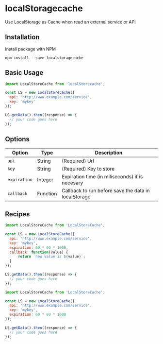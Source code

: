 # localStoragecache

Use LocalStorage as Cache when read an external service or API

## Installation

Install package with NPM

`npm install --save localstoragecache`

## Basic Usage

```javascript
import LocalStoreCache from 'localStorecache';

const LS = new LocalStoreCache({
  api: 'http://www.example.com/service',
  key: 'mykey'
});

LS.getData().then((response) => {
  // your code goes here
});
```
## Options

| Option | Type | Description |
| - | - | - |
| `api` | String | (Required) Url |
| `key` | String | (Required) Key to store |
| `expiration` | Integer | Expiration time (in miliseconds) if is necesary |
| `callback` | Function | Callback to run before save the data in localStorage |

## Recipes

```javascript
import LocalStoreCache from 'LocalStoreCache';

const LS = new LocalStoreCache({
  api: 'http://www.example.com/service',
  key: 'mykey',
  expiration: 60 * 60 * 1000,
  callback: function(value) {
      return `new value is ${value}`;
  }
});

LS.getData().then((response) => {
  // your code goes here
});
```

```javascript
import LocalStoreCache from 'LocalStoreCache';

const LS = new LocalStoreCache({
  api: 'http://www.example.com/service',
  key: 'mykey',
  expiration: 60 * 60 * 1000
});

LS.getData().then((response) => {
  // your code goes here
});
```
